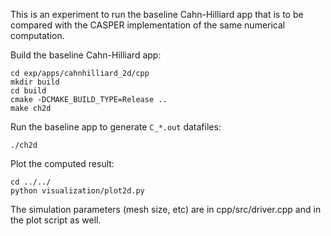 This is an experiment to run the baseline Cahn-Hilliard app that is to be
compared with the CASPER implementation of the same numerical computation.

Build the baseline Cahn-Hilliard app:

    cd exp/apps/cahnhilliard_2d/cpp
    mkdir build
    cd build
    cmake -DCMAKE_BUILD_TYPE=Release ..
    make ch2d

Run the baseline app to generate `C_*.out` datafiles:

    ./ch2d

Plot the computed result:

    cd ../../
    python visualization/plot2d.py

The simulation parameters (mesh size, etc) are in cpp/src/driver.cpp
and in the plot script as well.
